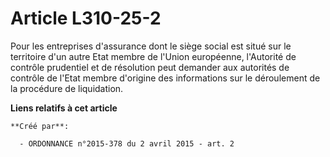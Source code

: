 # Article L310-25-2

Pour les entreprises d'assurance dont le siège social est situé sur le territoire d'un autre Etat membre de l'Union
européenne, l'Autorité de contrôle prudentiel et de résolution peut demander aux autorités de contrôle de l'Etat membre
d'origine des informations sur le déroulement de la procédure de liquidation.

**Liens relatifs à cet article**

	**Créé par**:

	  - ORDONNANCE n°2015-378 du 2 avril 2015 - art. 2
